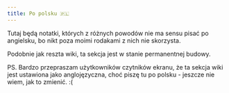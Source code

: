 ```yaml
---
title: Po polsku 🇵🇱
---
```


Tutaj będą notatki, których z różnych powodów nie ma sensu pisać po angielsku, bo nikt poza moimi rodakami z nich nie skorzysta.

Podobnie jak reszta wiki, ta sekcja jest w stanie permanentnej budowy.

PS. Bardzo przepraszam użytkowników czytników ekranu, że ta sekcja wiki jest ustawiona jako anglojęzyczna, choć piszę tu po polsku - jeszcze nie wiem, jak to zmienić. :(
